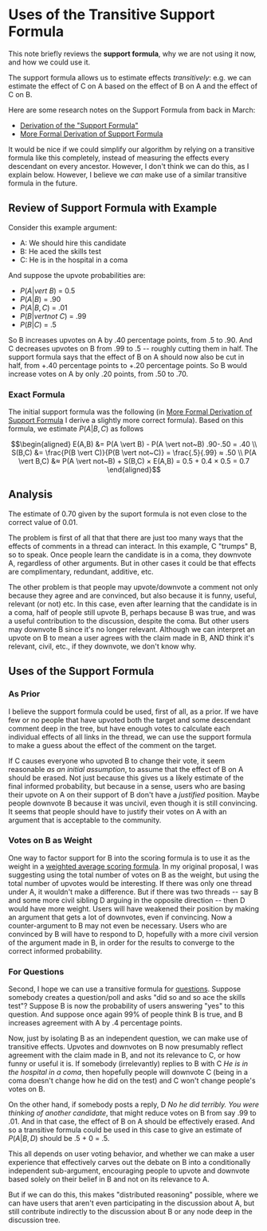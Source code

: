 # Uses of the Transitive Support Formula

This note briefly reviews the **support formula**, why we are not using it now, and how we could use it.

The support formula allows us to estimate effects *transitively*: e.g. we can estimate the effect of C on A based on the effect of B on A and the effect of C on B.

Here are some research notes on the Support Formula from back in March:

- [Derivation of the "Support Formula"](https://github.com/social-protocols/internal-wiki/blob/main/pages/research-notes/2024-03-01-support-formula.md)
- [More Formal Derivation of Support Formula](https://github.com/social-protocols/internal-wiki/blob/main/pages/research-notes/2024-03-05-support-formula-derivation.md)

It would be nice if we could simplify our algorithm by relying on a transitive formula like this completely, instead of measuring the effects every descendant on every ancestor. However, I don't think we can do this, as I explain below. However, I believe we *can* make use of a similar transitive formula in the future.


## Review of Support Formula with Example

Consider this example argument:

- A: We should hire this candidate
- B: He aced the skills test
- C: He is in the hospital in a coma

And suppose the upvote probabilities are:

- $P(A |vert~B)$ = 0.5
- $P(A \vert B)$ = .90
- $P(A \vert B,C)$ = .01
- $P(B |vert not~C)$ = .99
- $P(B \vert C)$ = .5

So B increases upvotes on A by .40 percentage points, from .5 to .90. And C decreases upvotes on B from .99 to .5 -- roughly cutting them in half. The support formula says that the effect of B on A should now also be cut in half, from +.40 percentage points to +.20 percentage points. So B would increase votes on A by only .20 points, from .50 to .70.

### Exact Formula

The initial support formula was the following (in [More Formal Derivation of Support Formula](https://github.com/social-protocols/internal-wiki/blob/main/pages/research-notes/2024-03-05-support-formula-derivation.md) I derive a slightly more correct formula). Based on this formula, we estimate $P(A \vert B,C)$ as follows



``` math
\begin{aligned}
    E(A,B) &= P(A \vert B) - P(A \vert not~B) .90-.50 = .40 \\
    S(B,C) &= \frac{P(B \vert C)}{P(B \vert not~C)} = \frac{.5}{.99} ≈ .50 \\
    P(A \vert B,C) &≈ P(A \vert not~B) + S(B,C) × E(A,B) = 0.5 + 0.4 × 0.5 = 0.7
\end{aligned}
```


## Analysis

The estimate of 0.70 given by the suport formula is not even close to the correct value of 0.01.

The problem is first of all that that there are just too many ways that the effects of comments in a thread can interact. In this example, C "trumps" B, so to speak. Once people learn the candidate is in a coma, they downvote A, regardless of other arguments. But in other cases it could be that effects are complimentary, redundant, additive, etc. 

The other problem is that people may upvote/downvote a comment not only because they agree and are convinced, but also because it is funny, useful, relevant (or not) etc. In this case, even after learning that the candidate is in a coma, half of people still upvote B, perhaps because B was true, and was a useful contribution to the discussion, despite the coma. But other users may downvote B since it's no longer relevant. Although we can interpret an upvote on B to mean a user agrees with the claim made in B, AND think it's relevant, civil, etc., if they downvote, we don't know why.

## Uses of the Support Formula

### As Prior

I believe the support formula could be used, first of all, as a prior. If we have few or no people that have upvoted both the target and some descendant comment deep in the tree, but have enough votes to calculate each individual effects of all links in the thread, we can use the support formula to make a guess about the effect of the comment on the target.

If C causes everyone who upvoted B to change their vote, it seem reasonable *as an initial assumption*, to assume that the effect of B on A should be erased. Not just because this gives us a likely estimate of the final informed probability, but because in a sense, users who are basing their upvote on A on their support of B don't have a *justified* position. Maybe people downvote B because it was uncivil, even though it is still convincing. It seems that people should have to justify their votes on A with an argument that is acceptable to the community.

### Votes on B as Weight

One way to factor support for B into the scoring formula is to use it as the weight in a [weighted average scoring formula](https://github.com/social-protocols/internal-wiki/blob/main/pages/research-notes/2024-06-10-weighted-average-informed-probability.md). In my original proposal, I was suggesting using the total number of votes on B as the weight, but using the total number of upvotes would be interesting. If there was only one thread under A, it wouldn't make a difference. But if there was two threads -- say B and some more civil sibling D arguing in the opposite direction -- then D would have more weight. Users will have weakened their position by making an argument that gets a lot of downvotes, even if convincing. Now a counter-argument to B may not even be necessary. Users who are convinced by B will have to respond to D, hopefully with a more civil version of the argument made in B, in order for the results to converge to the correct informed probability.

### For Questions

Second, I hope we can use a transitive formula for [questions](https://github.com/social-protocols/internal-wiki/blob/main/pages/research-notes/2024-03-27-questions.md). Suppose somebody creates a question/poll and asks "did so and so ace the skills test"? Suppose B is now the probability of users answering "yes" to this question. And suppose once again 99% of people think B is true, and B increases agreement with A by .4 percentage points.

Now, just by isolating B as an independent question, we can make use of transitive effects. Upvotes and downvotes on B now presumably reflect agreement with the claim made in B, and not its relevance to C, or how funny or useful it is. If somebody (irrelevantly) replies to B with C *He is in the hospital in a coma*, then hopefully people will downvote C (being in a coma doesn't change how he did on the test) and C won't change people's votes on B.

On the other hand, if somebody posts a reply, D *No he did terribly. You were thinking of another candidate*, that might reduce votes on B from say .99 to .01. And in that case, the effect of B on A should be effectively erased. And so a transitive formula could be used in this case to give an estimate of $P(A \vert B,D)$ should be .5 + 0 = .5.

This all depends on user voting behavior, and whether we can make a user experience that effectively carves out the debate on B into a conditionally independent sub-argument, encouraging people to upvote and downvote based solely on their belief in B and not on its relevance to A.

But if we can do this, this makes "distributed reasoning" possible, where we can have users that aren't even participating in the discussion about A, but still contribute indirectly to the discussion about B or any node deep in the discussion tree.

